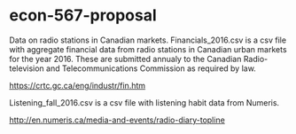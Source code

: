 # econ-567-proposal
Data on radio stations in Canadian markets.
Financials_2016.csv is a csv file with aggregate financial data from radio stations in Canadian urban markets for the year 2016. These are submitted annualy to the Canadian Radio-television and Telecommunications Commission as required by law.

https://crtc.gc.ca/eng/industr/fin.htm

Listening_fall_2016.csv is a csv file with listening habit data from Numeris.

http://en.numeris.ca/media-and-events/radio-diary-topline 
